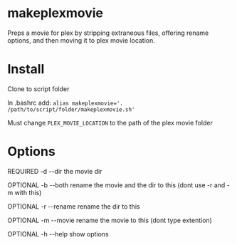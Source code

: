 # makeplexmovie

Preps a movie for plex by stripping extraneous files, offering rename options, and then moving it to plex movie location.

# Install

Clone to script folder

In .bashrc add:
`alias makeplexmovie='. /path/to/script/folder/makeplexmovie.sh'`

Must change `PLEX_MOVIE_LOCATION` to the path of the plex movie folder

# Options

REQUIRED -d --dir the movie dir

OPTIONAL -b --both rename the movie and the dir to this (dont use -r and -m with this)

OPTIONAL -r --rename rename the dir to this

OPTIONAL -m --movie rename the movie to this (dont type extention)

OPTIONAL -h --help show options
